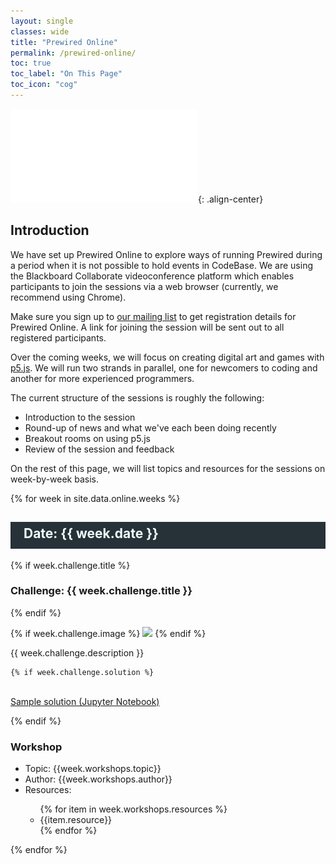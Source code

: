 ```yaml
---
layout: single
classes: wide
title: "Prewired Online"
permalink: /prewired-online/
toc: true
toc_label: "On This Page"
toc_icon: "cog"
---
```

![](/assets/images/p5strapline.pdf){: .align-center}

## Introduction

We have set up Prewired Online to explore ways of running Prewired during a period when it is not possible to hold events in CodeBase. We are using the Blackboard Collaborate videoconference platform which enables participants to join the sessions via a web browser (currently, we recommend using Chrome). 

Make sure you sign up to <a href="https://eepurl.com/dv2dPb" target="_blank">our mailing list</a> to get registration details for Prewired Online. A link for joining the session will be sent out to all registered participants.

Over the coming weeks, we will focus on creating digital art and games with [p5.js](https://p5js.org). We will run two strands in parallel, one for newcomers to coding and another for more experienced programmers. 

The current structure of the sessions is roughly the following:
<ul>
	<li>Introduction to the session</li>
	<li>Round-up of news and what we've each been doing recently</li>
	<li>Breakout rooms on using p5.js</li>
	<li>Review of the session and feedback</li>
</ul>


On the rest of this page, we will list topics and resources for the sessions on week-by-week basis.

{% for week in site.data.online.weeks %}
<h2 style="padding-left: 1em;background: #263238;color: #eeffff;line-height: 1.8;padding-bottom: .25em;">
Date: {{ week.date }}
</h2>

{% if week.challenge.title %}
<h3>Challenge: {{ week.challenge.title }}</h3>
{% endif %}

{% if week.challenge.image %}
<img src="{{week.challenge.image | absolute_url}}">
{% endif %}
<p>
    {{ week.challenge.description }}

	{% if week.challenge.solution %}
<br/>
	<a href ="{{week.challenge.solution}}">Sample solution (Jupyter Notebook)</a>
</p>
{% endif %}

<h3>Workshop</h3>
<ul>
<li>Topic: {{week.workshops.topic}}</li>
<li>Author: {{week.workshops.author}}</li>
<li>Resources:</li>
<ul>
{% for item in week.workshops.resources %}
<li>{{item.resource}}</li>
{% endfor %}
</ul>
</ul>
{% endfor %}



